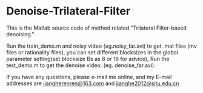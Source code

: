 # Denoise-Trilateral-Filter
This is the Matlab source code of method related "Trilateral Filter-based denoising."

Run the train_demo.m and noisy video (eg.noisy_far.avi) to get .mat files (mv files or rationality files), you can set different blocksizes in the global parameter setting(set blocksize Bs as 8 or 16 for advice), Run the test_demo.m to get the denoise video. (eg. denoise_far.avi)

If you have any questions, please e-mail me online, and my E-mail addresses are jiangherenren@163.com and jianghe2012@sjtu.edu.cn
